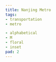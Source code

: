 ```yaml
---
title: Nanjing Metro
tags:
- transportation
- metro

- alphabetical
- M
- floral
- inset
pad: 2
---
```


